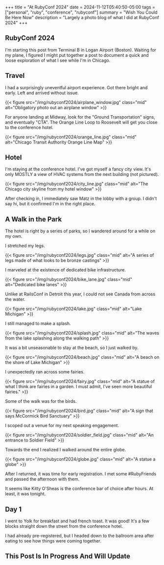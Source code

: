 +++
title = "At RubyConf 2024"
date = 2024-11-12T05:40:50-05:00
tags = ["personal", "ruby", "conference", "rubyconf"]
summary = "Wish You Could Be Here Now"
description = "Largely a photo blog of what I did at RubyConf 2024"
+++

## RubyConf 2024

I'm starting this post from Terminal B in Logan Airport (Boston). Waiting for my plane, I figured I might put together a post to document a quick and loose exploration of what I see while I'm in Chicago.

## Travel

I had a surprisingly uneventful airport experience. Got there bright and early. Left and arrived without issue.

{{< figure src="/img/rubyconf2024/airplane_window.jpg" class="mid" alt="Obligatory photo out an airplane window" >}}

For anyone landing at Midway, look for the "Ground Transportation" signs, and eventually "CTA". The Orange Line Loop to Roosevelt will get you close to the conference hotel.

{{< figure src="/img/rubyconf2024/orange_line.jpg" class="mid" alt="Chicago Transit Authority Orange Line Map" >}}

## Hotel

I'm staying at the conference hotel. I've got myself a fancy city view. It's only MOSTLY a view of HVAC systems from the next building (not pictured).

{{< figure src="/img/rubyconf2024/city_line.jpg" class="mid" alt="The Chicago city skyline from my hotel window" >}}

After checking in, I immediately saw Matz in the lobby with a group. I didn't say hi, but it confirmed I'm in the right place.

## A Walk in the Park

The hotel is right by a series of parks, so I wandered around for a while on my own.

I stretched my legs.

{{< figure src="/img/rubyconf2024/legs.jpg" class="mid" alt="A series of legs made of what looks to be bronze castings" >}}

I marveled at the existence of dedicated bike infrastructure.

{{< figure src="/img/rubyconf2024/bike_lane.jpg" class="mid" alt="Dedicated bike lanes" >}}

Unlike at RailsConf in Detroit this year, I could not see Canada from across the water.

{{< figure src="/img/rubyconf2024/lake.jpg" class="mid" alt="Lake Michigan" >}}

I still managed to make a splash.

{{< figure src="/img/rubyconf2024/splash.jpg" class="mid" alt="The waves from the lake splashing along the walking path" >}}

It was a bit unseasonable to stay at the beach, so I just walked by.

{{< figure src="/img/rubyconf2024/beach.jpg" class="mid" alt="A beach on the shore of Lake Michigan" >}}

I unexpectedly ran across some fairies.

{{< figure src="/img/rubyconf2024/fairy.jpg" class="mid" alt="A statue of what I think are fairies in a garden. I must admit, I've seen more beautiful fairies." >}}

Some of the walk was for the birds.

{{< figure src="/img/rubyconf2024/bird.jpg" class="mid" alt="A sign that says McCormick Bird Sanctuary" >}}

I scoped out a venue for my next speaking engagement.

{{< figure src="/img/rubyconf2024/soldier_field.jpg" class="mid" alt="An entrance to Soldier Field" >}}

Towards the end I realized I walked around the entire globe.

{{< figure src="/img/rubyconf2024/globe.jpg" class="mid" alt="A statue a globe" >}}

After I returned, it was time for early registration. I met some #RubyFriends and passed the afternoon with them.

It seems like Kitty O'Sheas is the conference bar of choice after hours. At least, it was tonight.

## Day 1

I went to Yolk for breakfast and had french toast. It was good! It's a few blocks straight down the street from the conference hotel.

I had already pre-registered, but I headed down to the ballroom area after eating to see how things were coming together.

## This Post Is In Progress And Will Update

